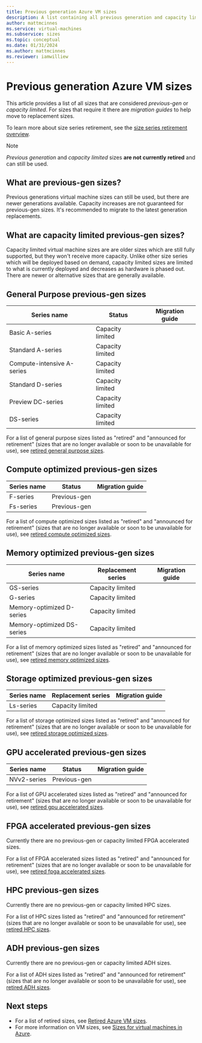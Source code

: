 ```yaml
---
title: Previous generation Azure VM sizes 
description: A list containing all previous generation and capacity limited VM size series.
author: mattmcinnes
ms.service: virtual-machines
ms.subservice: sizes
ms.topic: conceptual
ms.date: 01/31/2024
ms.author: mattmcinnes
ms.reviewer: iamwilliew
---
```


# Previous generation Azure VM sizes 

This article provides a list of all sizes that are considered *previous-gen* or *capacity limited*. For sizes that require it there are *migration guides* to help move to replacement sizes.

To learn more about size series retirement, see the [size series retirement overview](./retirement-overview.md).

> [!NOTE]
> *Previous generation* and *capacity limited* sizes **are not currently retired** and can still be used.

## What are previous-gen sizes?
Previous generations virtual machine sizes can still be used, but there are newer generations available. Capacity increases are not guaranteed for previous-gen sizes. It's recommended to migrate to the latest generation replacements.

## What are capacity limited previous-gen sizes?
Capacity limited virtual machine sizes are are older sizes which are still fully supported, but they won't receive more capacity. Unlike other size series which will be deployed based on demand, capacity limited sizes are limited to what is currently deployed and decreases as hardware is phased out. There are newer or alternative sizes that are generally available.



## General Purpose previous-gen sizes

|Series name                 | Status                 | Migration guide   |
|----------------------------|------------------------|-------------------|
| Basic A-series             | Capacity limited       |
| Standard A-series          | Capacity limited       |
| Compute-intensive A-series | Capacity limited       |
| Standard D-series          | Capacity limited       | 
| Preview DC-series          | Capacity limited       |
| DS-series                  | Capacity limited       |

For a list of general purpose sizes listed as "retired" and "announced for retirement" (sizes that are no longer available or soon to be unavailable for use), see [retired general purpose sizes](./retired-sizes-list.md#general-purpose-retired-sizes).

## Compute optimized previous-gen sizes

|Series name                | Status                  | Migration guide   |
|---------------------------|-------------------------|-------------------|
| F-series                  | Previous-gen            |                   |
| Fs-series                 | Previous-gen            |                   |

For a list of compute optimized sizes listed as "retired" and "announced for retirement" (sizes that are no longer available or soon to be unavailable for use), see [retired compute optimized sizes](./retired-sizes-list.md#compute-optimized-retired-sizes).

## Memory optimized previous-gen sizes

|Series name                | Replacement series      |Migration guide |
|---------------------------|-------------------------|----------------|
| GS-series                 | Capacity limited        |                |
| G-series                  | Capacity limited        |                |
| Memory-optimized D-series | Capacity limited        |                |
| Memory-optimized DS-series| Capacity limited        |                |

For a list of memory optimized sizes listed as "retired" and "announced for retirement" (sizes that are no longer available or soon to be unavailable for use), see [retired memory optimized sizes](./retired-sizes-list.md#memory-optimized-retired-sizes).

## Storage optimized previous-gen sizes

|Series name                | Replacement series   | Migration guide|
|---------------------------|----------------------|----------------|
| Ls-series                 | Capacity limited     |                |

For a list of storage optimized sizes listed as "retired" and "announced for retirement" (sizes that are no longer available or soon to be unavailable for use), see [retired storage optimized sizes](./retired-sizes-list.md#storage-optimized-retired-sizes).

## GPU accelerated previous-gen sizes

|Series name                 | Status                 | Migration guide   |
|----------------------------|------------------------|-------------------|
| NVv2-series                | Previous-gen           |                   |

For a list of GPU accelerated sizes listed as "retired" and "announced for retirement" (sizes that are no longer available or soon to be unavailable for use), see [retired gpu accelerated sizes](./retired-sizes-list.md#gpu-accelerated-retired-sizes).

## FPGA accelerated previous-gen sizes

Currently there are no previous-gen or capacity limited FPGA accelerated sizes.

For a list of FPGA accelerated sizes listed as "retired" and "announced for retirement" (sizes that are no longer available or soon to be unavailable for use), see [retired fpga accelerated sizes](./retired-sizes-list.md#fpga-accelerated-retired-sizes).

## HPC previous-gen sizes

Currently there are no previous-gen or capacity limited HPC sizes.

For a list of HPC sizes listed as "retired" and "announced for retirement" (sizes that are no longer available or soon to be unavailable for use), see [retired HPC sizes](./retired-sizes-list.md#hpc-retired-sizes).

## ADH previous-gen sizes

Currently there are no previous-gen or capacity limited ADH sizes.

For a list of ADH sizes listed as "retired" and "announced for retirement" (sizes that are no longer available or soon to be unavailable for use), see [retired ADH sizes](./retired-sizes-list.md#adh-retired-sizes).

## Next steps
- For a list of retired sizes, see [Retired Azure VM sizes](./retired-sizes-list.md).
- For more information on VM sizes, see [Sizes for virtual machines in Azure](../sizes.md).

